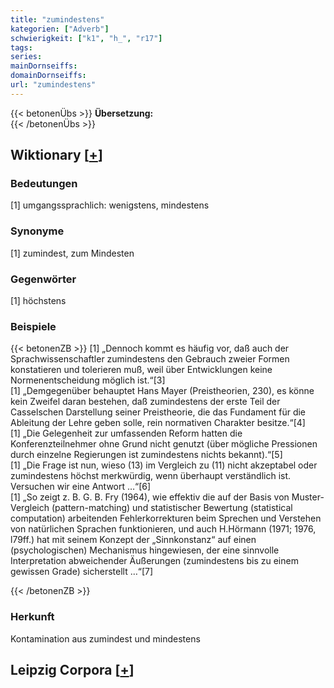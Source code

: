 ```yaml
---
title: "zumindestens"
kategorien: ["Adverb"]
schwierigkeit: ["k1", "h_", "r17"]
tags:
series:
mainDornseiffs:
domainDornseiffs:
url: "zumindestens"
---
```


{{< betonenÜbs >}}
**Übersetzung:**  
{{< /betonenÜbs >}}

## Wiktionary [[+](https://de.wiktionary.org/wiki/zumindestens)]

### Bedeutungen
[1] umgangssprachlich: wenigstens, mindestens  

### Synonyme
[1] zumindest, zum Mindesten  

### Gegenwörter
[1] höchstens  

### Beispiele
{{< betonenZB >}}
[1] „Dennoch kommt es häufig vor, daß auch der Sprachwissenschaftler zumindestens den Gebrauch zweier Formen konstatieren und tolerieren muß, weil über Entwicklungen keine Normenentscheidung möglich ist.“[3]  
[1] „Demgegenüber behauptet Hans Mayer (Preistheorien, 230), es könne kein Zweifel daran bestehen, daß zumindestens der erste Teil der Casselschen Darstellung seiner Preistheorie, die das Fundament für die Ableitung der Lehre geben solle, rein normativen Charakter besitze.“[4]  
[1] „Die Gelegenheit zur umfassenden Reform hatten die Konferenzteilnehmer ohne Grund nicht genutzt (über mögliche Pressionen durch einzelne Regierungen ist zumindestens nichts bekannt).“[5]  
[1] „Die Frage ist nun, wieso (13) im Vergleich zu (11) nicht akzeptabel oder zumindestens höchst merkwürdig, wenn überhaupt verständlich ist. Versuchen wir eine Antwort …“[6]  
[1] „So zeigt z. B. G. B. Fry (1964), wie effektiv die auf der Basis von Muster-Vergleich (pattern-matching) und statistischer Bewertung (statistical computation) arbeitenden Fehlerkorrekturen beim Sprechen und Verstehen von natürlichen Sprachen funktionieren, und auch H.Hörmann (1971; 1976, l79ff.) hat mit seinem Konzept der „Sinnkonstanz“ auf einen (psychologischen) Mechanismus hingewiesen, der eine sinnvolle Interpretation abweichender Äußerungen (zumindestens bis zu einem gewissen Grade) sicherstellt …“[7]  

{{< /betonenZB >}}
### Herkunft
Kontamination aus zumindest und mindestens  


## Leipzig Corpora [[+](https://corpora.uni-leipzig.de/en/res?word=zumindestens&corpusId=deu_newscrawl-public_2018)]


